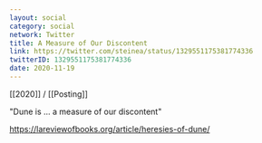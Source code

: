 ```yaml
---
layout: social
category: social
network: Twitter
title: A Measure of Our Discontent
link: https://twitter.com/steinea/status/1329551175381774336
twitterID: 1329551175381774336
date: 2020-11-19
---
```


[[2020]] / [[Posting]]

"Dune is ... a measure of our discontent"

<https://lareviewofbooks.org/article/heresies-of-dune/>
